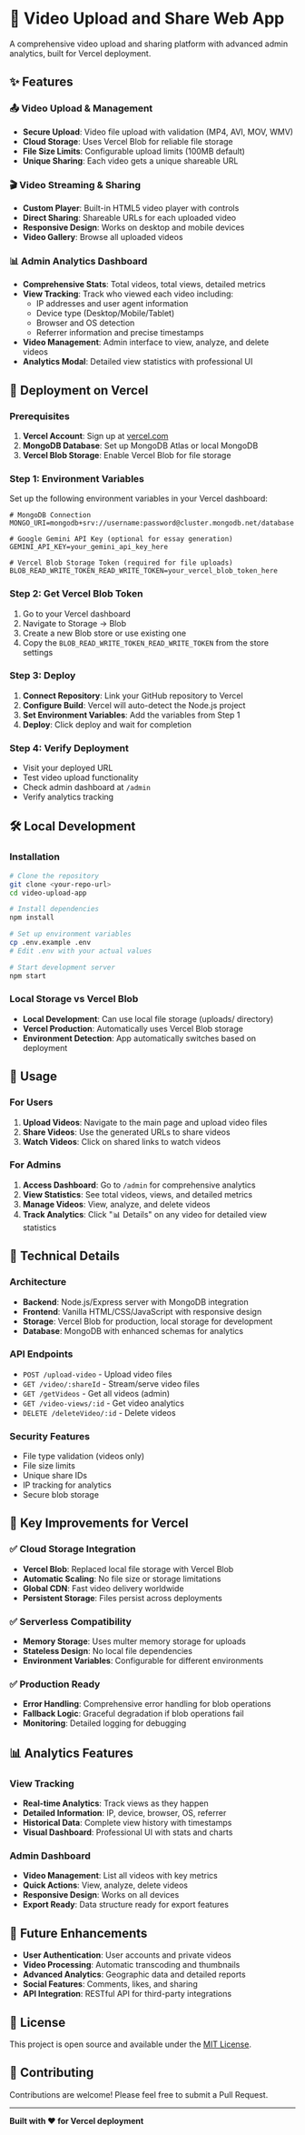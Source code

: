 # 🎥 Video Upload and Share Web App

A comprehensive video upload and sharing platform with advanced admin analytics, built for Vercel deployment.

## ✨ Features

### 📤 Video Upload & Management
- **Secure Upload**: Video file upload with validation (MP4, AVI, MOV, WMV)
- **Cloud Storage**: Uses Vercel Blob for reliable file storage
- **File Size Limits**: Configurable upload limits (100MB default)
- **Unique Sharing**: Each video gets a unique shareable URL

### 🎬 Video Streaming & Sharing
- **Custom Player**: Built-in HTML5 video player with controls
- **Direct Sharing**: Shareable URLs for each uploaded video
- **Responsive Design**: Works on desktop and mobile devices
- **Video Gallery**: Browse all uploaded videos

### 📊 Admin Analytics Dashboard
- **Comprehensive Stats**: Total videos, total views, detailed metrics
- **View Tracking**: Track who viewed each video including:
  - IP addresses and user agent information
  - Device type (Desktop/Mobile/Tablet)
  - Browser and OS detection
  - Referrer information and precise timestamps
- **Video Management**: Admin interface to view, analyze, and delete videos
- **Analytics Modal**: Detailed view statistics with professional UI

## 🚀 Deployment on Vercel

### Prerequisites
1. **Vercel Account**: Sign up at [vercel.com](https://vercel.com)
2. **MongoDB Database**: Set up MongoDB Atlas or local MongoDB
3. **Vercel Blob Storage**: Enable Vercel Blob for file storage

### Step 1: Environment Variables
Set up the following environment variables in your Vercel dashboard:

```env
# MongoDB Connection
MONGO_URI=mongodb+srv://username:password@cluster.mongodb.net/database

# Google Gemini API Key (optional for essay generation)
GEMINI_API_KEY=your_gemini_api_key_here

# Vercel Blob Storage Token (required for file uploads)
BLOB_READ_WRITE_TOKEN_READ_WRITE_TOKEN=your_vercel_blob_token_here
```

### Step 2: Get Vercel Blob Token
1. Go to your Vercel dashboard
2. Navigate to Storage → Blob
3. Create a new Blob store or use existing one
4. Copy the `BLOB_READ_WRITE_TOKEN_READ_WRITE_TOKEN` from the store settings

### Step 3: Deploy
1. **Connect Repository**: Link your GitHub repository to Vercel
2. **Configure Build**: Vercel will auto-detect the Node.js project
3. **Set Environment Variables**: Add the variables from Step 1
4. **Deploy**: Click deploy and wait for completion

### Step 4: Verify Deployment
- Visit your deployed URL
- Test video upload functionality
- Check admin dashboard at `/admin`
- Verify analytics tracking

## 🛠️ Local Development

### Installation
```bash
# Clone the repository
git clone <your-repo-url>
cd video-upload-app

# Install dependencies
npm install

# Set up environment variables
cp .env.example .env
# Edit .env with your actual values

# Start development server
npm start
```

### Local Storage vs Vercel Blob
- **Local Development**: Can use local file storage (uploads/ directory)
- **Vercel Production**: Automatically uses Vercel Blob storage
- **Environment Detection**: App automatically switches based on deployment

## 📱 Usage

### For Users
1. **Upload Videos**: Navigate to the main page and upload video files
2. **Share Videos**: Use the generated URLs to share videos
3. **Watch Videos**: Click on shared links to watch videos

### For Admins
1. **Access Dashboard**: Go to `/admin` for comprehensive analytics
2. **View Statistics**: See total videos, views, and detailed metrics
3. **Manage Videos**: View, analyze, and delete videos
4. **Track Analytics**: Click "📊 Details" on any video for detailed view statistics

## 🔧 Technical Details

### Architecture
- **Backend**: Node.js/Express server with MongoDB integration
- **Frontend**: Vanilla HTML/CSS/JavaScript with responsive design
- **Storage**: Vercel Blob for production, local storage for development
- **Database**: MongoDB with enhanced schemas for analytics

### API Endpoints
- `POST /upload-video` - Upload video files
- `GET /video/:shareId` - Stream/serve video files
- `GET /getVideos` - Get all videos (admin)
- `GET /video-views/:id` - Get video analytics
- `DELETE /deleteVideo/:id` - Delete videos

### Security Features
- File type validation (videos only)
- File size limits
- Unique share IDs
- IP tracking for analytics
- Secure blob storage

## 🌟 Key Improvements for Vercel

### ✅ Cloud Storage Integration
- **Vercel Blob**: Replaced local file storage with Vercel Blob
- **Automatic Scaling**: No file size or storage limitations
- **Global CDN**: Fast video delivery worldwide
- **Persistent Storage**: Files persist across deployments

### ✅ Serverless Compatibility
- **Memory Storage**: Uses multer memory storage for uploads
- **Stateless Design**: No local file dependencies
- **Environment Variables**: Configurable for different environments

### ✅ Production Ready
- **Error Handling**: Comprehensive error handling for blob operations
- **Fallback Logic**: Graceful degradation if blob operations fail
- **Monitoring**: Detailed logging for debugging

## 📊 Analytics Features

### View Tracking
- **Real-time Analytics**: Track views as they happen
- **Detailed Information**: IP, device, browser, OS, referrer
- **Historical Data**: Complete view history with timestamps
- **Visual Dashboard**: Professional UI with stats and charts

### Admin Dashboard
- **Video Management**: List all videos with key metrics
- **Quick Actions**: View, analyze, delete videos
- **Responsive Design**: Works on all devices
- **Export Ready**: Data structure ready for export features

## 🔮 Future Enhancements

- **User Authentication**: User accounts and private videos
- **Video Processing**: Automatic transcoding and thumbnails
- **Advanced Analytics**: Geographic data and detailed reports
- **Social Features**: Comments, likes, and sharing
- **API Integration**: RESTful API for third-party integrations

## 📄 License

This project is open source and available under the [MIT License](LICENSE).

## 🤝 Contributing

Contributions are welcome! Please feel free to submit a Pull Request.

---

**Built with ❤️ for Vercel deployment**